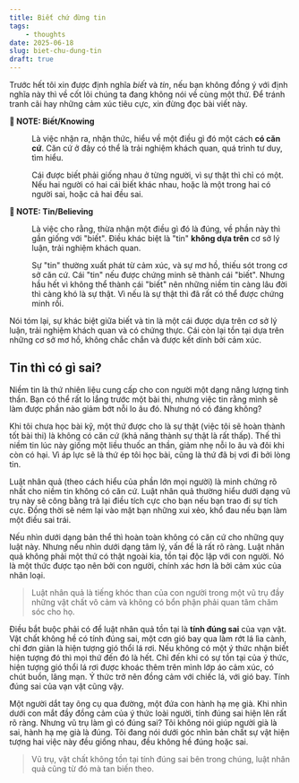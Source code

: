 ```yaml
---
title: Biết chứ đừng tin
tags:
    - thoughts
date: 2025-06-18
slug: biet-chu-dung-tin
draft: true
---
```

Trước hết tôi xin được định nghĩa _biết_ và _tin_, nếu bạn không đồng ý với định nghĩa này thì về cốt lõi chúng ta đang không nói về cùng một thứ.
Để tránh tranh cãi hay những cảm xúc tiêu cực, xin đừng đọc bài viết này.

<dl><dt><strong>📌 NOTE: Biết/Knowing</strong></dt><dd>

Là việc nhận ra, nhận thức, hiểu về một điều gì đó một cách **có căn cứ**.
Căn cứ ở đây có thể là trải nghiệm khách quan, quá trình tư duy, tìm hiểu.

Cái được biết phải giống nhau ở từng người, vì sự thật thì chỉ có một.
Nếu hai người có hai cái biết khác nhau, hoặc là một trong hai có người sai, hoặc cả hai đều sai.
</dd></dl>

<dl><dt><strong>📌 NOTE: Tin/Believing</strong></dt><dd>

Là việc cho rằng, thừa nhận một điều gì đó là đúng, về phần này thì gần giống với "biết".
Điều khác biệt là "tin" **không dựa trên** cơ sở lý luận, trải nghiệm khách quan.

Sự "tin" thường xuất phát từ cảm xúc, và sự mơ hồ, thiếu sót trong cơ sở căn cứ.
Cái "tin" nếu được chứng minh sẽ thành cái "biết".
Nhưng hầu hết vì không thể thành cái "biết" nên những niềm tin càng lâu đời thì càng khó là sự thật.
Vì nếu là sự thật thì đã rất có thể được chứng minh rồi.
</dd></dl>

Nói tóm lại, sự khác biệt giữa biết và tin là một cái được dựa trên cơ sở lý luận, trải nghiệm khách quan và có chứng thực.
Cái còn lại tồn tại dựa trên những cơ sở mơ hồ, không chắc chắn và được kết dính bởi cảm xúc.

## Tin thì có gì sai?
Niềm tin là thứ nhiên liệu cung cấp cho con người một dạng năng lượng tinh thần.
Bạn có thể rất lo lắng trước một bài thi, nhưng việc tin rằng mình sẽ làm được phần nào giảm bớt nỗi lo âu đó.
Nhưng nó có đáng không?

Khi tôi chưa học bài kỹ, một thứ được cho là sự thật (việc tôi sẽ hoàn thành tốt bài thi) là không có căn cứ (khả năng thành sự thật là rất thấp).
Thế thì niềm tin lúc này giống một liều thuốc an thần, giảm nhẹ nỗi lo âu và đôi khi còn có hại.
Vì áp lực sẽ là thứ ép tôi học bài, cũng là thứ đã bị vơi đi bởi lòng tin.

Luật nhân quả (theo cách hiểu của phần lớn mọi người) là minh chứng rõ nhất cho niềm tin không có căn cứ.
Luật nhân quả thường hiểu dưới dạng vũ trụ này sẽ công bằng trả lại điều tích cực cho bạn nếu bạn trao đi sự tích cực.
Đồng thời sẽ ném lại vào mặt bạn những xui xẻo, khổ đau nếu bạn làm một điều sai trái.

Nếu nhìn dưới dạng bản thể thì hoàn toàn không có căn cứ cho những quy luật này.
Nhưng nếu nhìn dưới dạng tâm lý, vấn đề là rất rõ ràng.
Luật nhân quả không phải một thứ có thật ngoài kia, tồn tại độc lập với con người.
Nó là một thức được tạo nên bởi con người, chính xác hơn là bởi cảm xúc của nhân loại.

> Luật nhân quả là tiếng khóc than của con người trong một vũ trụ đầy những vật chất vô cảm và không có bổn phận phải quan tâm chăm sóc cho họ.

Điều bắt buộc phải có để luật nhân quả tồn tại là **tính đúng sai** của vạn vật.
Vật chất không hề có tính đúng sai, một cơn gió bay qua làm rớt lá lìa cành, chỉ đơn giản là hiện tượng gió thổi lá rơi.
Nếu không có một ý thức nhận biết hiện tượng đó thì mọi thứ đến đó là hết.
Chỉ đến khi có sự tồn tại của ý thức, hiện tượng gió thổi lá rơi được khoác thêm trên mình lớp áo cảm xúc, có chút buồn, lãng mạn.
Ý thức trở nên đồng cảm với chiếc lá, với gió bay.
Tính đúng sai của vạn vật cũng vậy.

Một người dắt tay ông cụ qua đường, một đứa con hành hạ mẹ già.
Khi nhìn dưới con mắt đầy đồng cảm của ý thức loài người, tính đúng sai hiện lên rất rõ ràng.
Nhưng vũ trụ làm gì có đúng sai?
Tôi không nói giúp người già là sai, hành hạ mẹ già là đúng.
Tôi đang nói dưới góc nhìn bản chất sự vật hiện tượng hai việc này đều giống nhau, đều không hề đúng hoặc sai.

> Vũ trụ, vật chất không tồn tại tính đúng sai bên trong chúng, luật nhân quả cũng từ đó mà tan biến theo.
